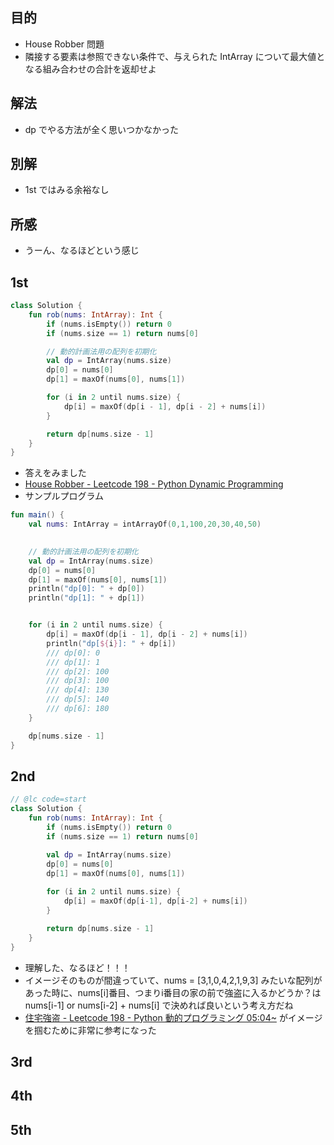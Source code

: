 ## 目的
- House Robber 問題
- 隣接する要素は参照できない条件で、与えられた IntArray について最大値となる組み合わせの合計を返却せよ

## 解法
- dp でやる方法が全く思いつかなかった

## 別解
- 1st ではみる余裕なし

## 所感
- うーん、なるほどという感じ

## 1st
```kotlin
class Solution {
    fun rob(nums: IntArray): Int {
        if (nums.isEmpty()) return 0
        if (nums.size == 1) return nums[0]

        // 動的計画法用の配列を初期化
        val dp = IntArray(nums.size)
        dp[0] = nums[0]
        dp[1] = maxOf(nums[0], nums[1])

        for (i in 2 until nums.size) {
            dp[i] = maxOf(dp[i - 1], dp[i - 2] + nums[i])
        }

        return dp[nums.size - 1]
    }
}
```
- 答えをみました
- [House Robber - Leetcode 198 - Python Dynamic Programming
](https://www.youtube.com/watch?v=73r3KWiEvyk)
- サンプルプログラム
```kotlin
fun main() {
    val nums: IntArray = intArrayOf(0,1,100,20,30,40,50)
 

    // 動的計画法用の配列を初期化
    val dp = IntArray(nums.size)
    dp[0] = nums[0]
    dp[1] = maxOf(nums[0], nums[1])
    println("dp[0]: " + dp[0])
    println("dp[1]: " + dp[1])


    for (i in 2 until nums.size) {
        dp[i] = maxOf(dp[i - 1], dp[i - 2] + nums[i])
        println("dp[${i}]: " + dp[i])
        /// dp[0]: 0
        /// dp[1]: 1
        /// dp[2]: 100
        /// dp[3]: 100
        /// dp[4]: 130
        /// dp[5]: 140
        /// dp[6]: 180
    }

    dp[nums.size - 1]
}
```

## 2nd
```kotlin
// @lc code=start
class Solution {
    fun rob(nums: IntArray): Int {
        if (nums.isEmpty()) return 0
        if (nums.size == 1) return nums[0]

        val dp = IntArray(nums.size)
        dp[0] = nums[0]
        dp[1] = maxOf(nums[0], nums[1])
        
        for (i in 2 until nums.size) {
            dp[i] = maxOf(dp[i-1], dp[i-2] + nums[i])
        } 

        return dp[nums.size - 1]
    }
}
```
- 理解した、なるほど！！！
- イメージそのものが間違っていて、nums = [3,1,0,4,2,1,9,3] みたいな配列があった時に、nums[i]番目、つまりi番目の家の前で強盗に入るかどうか？は nums[i-1] or nums[i-2] + nums[i] で決めれば良いという考え方だね
- [住宅強盗 - Leetcode 198 - Python 動的プログラミング 05:04~](https://www.youtube.com/watch?v=73r3KWiEvyk&t=5m04s) がイメージを掴むために非常に参考になった


## 3rd

## 4th

## 5th
